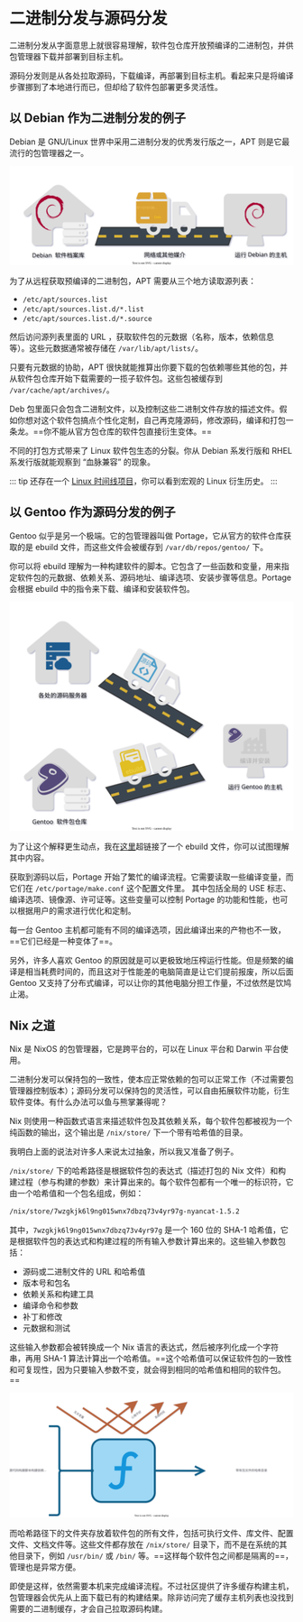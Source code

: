 # 二进制分发与源码分发

二进制分发从字面意思上就很容易理解，软件包仓库开放预编译的二进制包，并供包管理器下载并部署到目标主机。

源码分发则是从各处拉取源码，下载编译，再部署到目标主机。看起来只是将编译步骤挪到了本地进行而已，但却给了软件包部署更多灵活性。

## 以 Debian 作为二进制分发的例子

Debian 是 GNU/Linux 世界中采用二进制分发的优秀发行版之一，APT 则是它最流行的包管理器之一。

![APT包管理器](/images/Concept/Apt.svg)

为了从远程获取预编译的二进制包，APT 需要从三个地方读取源列表：

- `/etc/apt/sources.list`
- `/etc/apt/sources.list.d/*.list`
- `/etc/apt/sources.list.d/*.source`

然后访问源列表里面的 URL ，获取软件包的元数据（名称，版本，依赖信息等）。这些元数据通常被存储在 `/var/lib/apt/lists/`。

只要有元数据的协助，APT 很快就能推算出你要下载的包依赖哪些其他的包，并从软件包仓库开始下载需要的一揽子软件包。这些包被缓存到 `/var/cache/apt/archives/`。

Deb 包里面只会包含二进制文件，以及控制这些二进制文件存放的描述文件。假如你想对这个软件包搞点个性化定制，自己再克隆源码，修改源码，编译和打包一条龙。==你不能从官方包仓库的软件包直接衍生变体。==

不同的打包方式带来了 Linux 软件包生态的分裂。你从 Debian 系发行版和 RHEL 系发行版就能观察到 “血脉兼容” 的现象。

::: tip
还存在一个 [Linux 时间线项目](https://github.com/FabioLolix/LinuxTimeline)，你可以看到宏观的 Linux 衍生历史。
:::

## 以 Gentoo 作为源码分发的例子

Gentoo 似乎是另一个极端。它的包管理器叫做 Portage，它从官方的软件仓库获取的是 ebuild 文件，而这些文件会被缓存到 `/var/db/repos/gentoo/` 下。

你可以将 ebuild 理解为一种构建软件的脚本。它包含了一些函数和变量，用来指定软件包的元数据、依赖关系、源码地址、编译选项、安装步骤等信息。Portage 会根据 ebuild 中的指令来下载、编译和安装软件包。

![Portage 包管理器](/images/Concept/Portage.svg)

为了让这个解释更生动点，我在[这里](https://gitweb.gentoo.org/repo/gentoo.git/tree/app-editors/neovim/neovim-9999.ebuild)超链接了一个 ebuild 文件，你可以试图理解其中内容。

获取到源码以后，Portage 开始了繁忙的编译流程。它需要读取一些编译变量，而它们在 `/etc/portage/make.conf` 这个配置文件里。 其中包括全局的 USE 标志、编译选项、镜像源、许可证等。这些变量可以控制 Portage 的功能和性能，也可以根据用户的需求进行优化和定制。

每一台 Gentoo 主机都可能有不同的编译选项，因此编译出来的产物也不一致，==它们已经是一种变体了==。

另外，许多人喜欢 Gentoo 的原因就是可以更极致地压榨运行性能。但是频繁的编译是相当耗费时间的，而且这对于性能差的电脑简直是让它们提前报废，所以后面 Gentoo 又支持了分布式编译，可以让你的其他电脑分担工作量，不过依然是饮鸠止渴。

## Nix 之道

Nix 是 NixOS 的包管理器，它是跨平台的，可以在 Linux 平台和 Darwin 平台使用。

二进制分发可以保持包的一致性，使本应正常依赖的包可以正常工作（不过需要包管理器控制版本）；源码分发可以保持包的灵活性，可以自由拓展软件功能，衍生软件变体。有什么办法可以鱼与熊掌兼得呢？

Nix 则使用一种函数式语言来描述软件包及其依赖关系，每个软件包都被视为一个纯函数的输出，这个输出是 `/nix/store/` 下一个带有哈希值的目录。

我明白上面的说法对许多人来说太过抽象，所以我又准备了例子。

`/nix/store/` 下的哈希路径是根据软件包的表达式（描述打包的 Nix 文件）和构建过程（参与构建的参数）来计算出来的。每个软件包都有一个唯一的标识符，它由一个哈希值和一个包名组成，例如：

```bash
/nix/store/7wzgkjk6l9ng015wnx7dbzq73v4yr97g-nyancat-1.5.2
```

其中，`7wzgkjk6l9ng015wnx7dbzq73v4yr97g` 是一个 160 位的 SHA-1 哈希值，它是根据软件包的表达式和构建过程的所有输入参数计算出来的。这些输入参数包括：

- 源码或二进制文件的 URL 和哈希值
- 版本号和包名
- 依赖关系和构建工具
- 编译命令和参数
- 补丁和修改
- 元数据和测试

这些输入参数都会被转换成一个 Nix 语言的表达式，然后被序列化成一个字符串，再用 SHA-1 算法计算出一个哈希值。==这个哈希值可以保证软件包的一致性和可复现性，因为只要输入参数不变，就会得到相同的哈希值和相同的软件包。==

![哈希路径](/images/Concept/HashPath.svg)

而哈希路径下的文件夹存放着软件包的所有文件，包括可执行文件、库文件、配置文件、文档文件等。这些文件都存放在 `/nix/store/` 目录下，而不是在系统的其他目录下，例如 `/usr/bin/` 或 `/bin/` 等。==这样每个软件包之间都是隔离的==，管理也是异常方便。

即使是这样，依然需要本机来完成编译流程。不过社区提供了许多缓存构建主机，包管理器会优先从上面下载已有的构建结果。除非访问完了缓存主机列表也没找到需要的二进制缓存，才会自己拉取源码构建。
